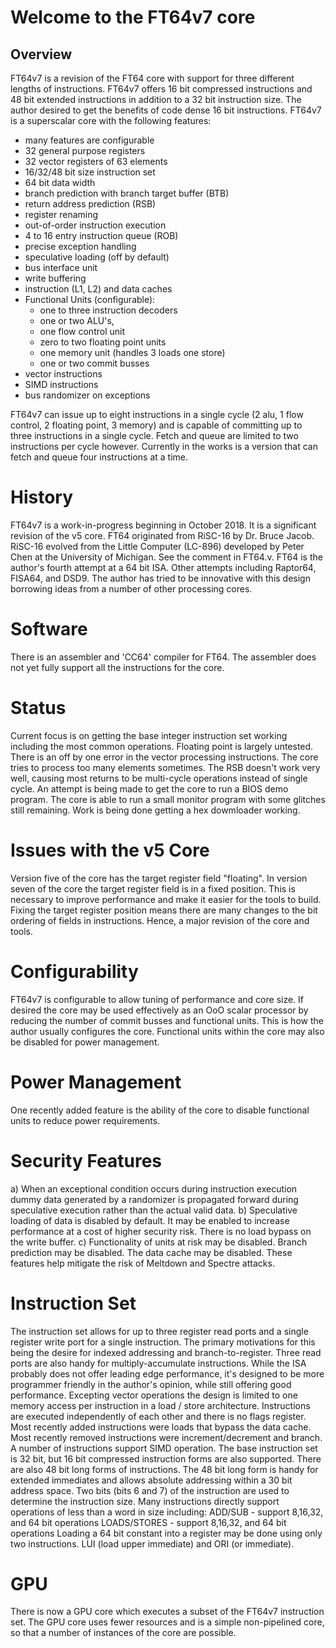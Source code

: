 # Welcome to the FT64v7 core

## Overview
FT64v7 is a revision of the FT64 core with support for three different lengths of instructions. FT64v7 offers 16 bit compressed instructions and 48 bit extended instructions in addition to a 32 bit instruction size. The author desired to get the benefits of code dense 16 bit instructions.
FT64v7 is a superscalar core with the following features:
- many features are configurable
- 32 general purpose registers
- 32 vector registers of 63 elements
- 16/32/48 bit size instruction set
- 64 bit data width
- branch prediction with branch target buffer (BTB)
- return address prediction (RSB)
- register renaming
- out-of-order instruction execution
- 4 to 16 entry instruction queue (ROB)
- precise exception handling
- speculative loading (off by default)
- bus interface unit
- write buffering
- instruction (L1, L2) and data caches
- Functional Units (configurable):
	- one to three instruction decoders
	- one or two ALU's,
	- one flow control unit
	- zero to two floating point units
	- one memory unit (handles 3 loads one store)
	- one or two commit busses
- vector instructions
- SIMD instructions
- bus randomizer on exceptions

FT64v7 can issue up to eight instructions in a single cycle (2 alu, 1 flow control, 2 floating point, 3 memory) and is capable of committing up to three instructions in a single cycle. Fetch and queue are limited to two instructions per cycle however.
Currently in the works is a version that can fetch and queue four instructions at a time.

# History
FT64v7 is a work-in-progress beginning in October 2018. It is a significant revision of the v5 core. FT64 originated from RiSC-16 by Dr. Bruce Jacob. RiSC-16 evolved from the Little Computer (LC-896) developed by Peter Chen at the University of Michigan. See the comment in FT64.v. FT64 is the author's fourth attempt at a 64 bit ISA. Other attempts including Raptor64, FISA64, and DSD9. The author has tried to be innovative with this design borrowing ideas from a number of other processing cores.

# Software
There is an assembler and 'CC64' compiler for FT64. The assembler does not yet fully support all the instructions for the core.

# Status
Current focus is on getting the base integer instruction set working including the most common operations.
Floating point is largely untested.
There is an off by one error in the vector processing instructions. The core tries to process too many elements sometimes.
The RSB doesn't work very well, causing most returns to be multi-cycle operations instead of single cycle.
An attempt is being made to get the core to run a BIOS demo program. The core is able to run a small monitor program with some glitches still remaining. Work is being done getting a hex dowmloader working.

# Issues with the v5 Core
Version five of the core has the target register field "floating". In version seven of the core the target register field is in a fixed position. This is necessary to improve performance and make it easier for the tools to build. Fixing the target register position means there are many changes to the bit ordering of fields in instructions. Hence, a major revision of the core and tools.

# Configurability
FT64v7 is configurable to allow tuning of performance and core size. If desired the core may be used effectively as an OoO scalar processor by reducing the number of commit busses and functional units. This is how the author usually configures the core.
Functional units within the core may also be disabled for power management.

# Power Management
One recently added feature is the ability of the core to disable functional units to reduce power requirements.

# Security Features
a) When an exceptional condition occurs during instruction execution dummy data generated by a randomizer is propagated forward during speculative execution rather than the actual valid data.
b) Speculative loading of data is disabled by default. It may be enabled to increase performance at a cost of higher security risk. There is no load bypass on the write buffer.
c) Functionality of units at risk may be disabled. Branch prediction may be disabled. The data cache may be disabled.
These features help mitigate the risk of Meltdown and Spectre attacks.

# Instruction Set
The instruction set allows for up to three register read ports and a single register write port for a single instruction. The primary motivations for this being the desire for indexed addressing and branch-to-register. Three read ports are also handy for multiply-accumulate instructions. While the ISA probably does not offer leading edge performance, it's designed to be more programmer friendly in the author's opinion, while still offering good performance.
Excepting vector operations the design is limited to one memory access per instruction in a load / store architecture.
Instructions are executed independently of each other and there is no flags register.
Most recently added instructions were loads that bypass the data cache.
Most recently removed instructions were increment/decrement and branch.
A number of instructions support SIMD operation.
The base instruction set is 32 bit, but 16 bit compressed instruction forms are also supported. There are also 48 bit long forms of instructions. The 48 bit long form is handy for extended immediates and allows absolute addressing within a 30 bit address space.
Two bits (bits 6 and 7) of the instruction are used to determine the instruction size.
Many instructions directly support operations of less than a word in size including:
ADD/SUB - support 8,16,32, and 64 bit operations
LOADS/STORES - support 8,16,32, and 64 bit operations
Loading a 64 bit constant into a register may be done using only two instructions. LUI (load upper immediate) and ORI (or immediate).

# GPU
There is now a GPU core which executes a subset of the FT64v7 instruction set. The GPU core uses fewer resources and is a simple non-pipelined core, so that a number of instances of the core are possible.

  